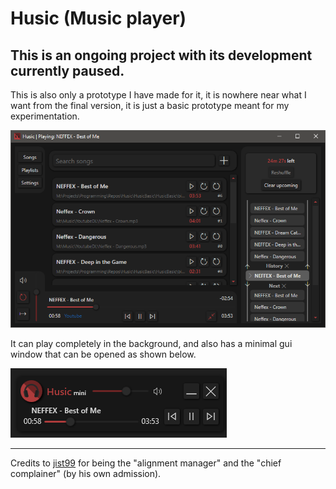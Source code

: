 # Husic (Music player)

## This is an ongoing project with its development currently paused.

This is also only a prototype I have made for it, it is nowhere near what I want from the final version, it is just a basic prototype meant for my experimentation.

![example image that shows the gui](https://github.com/nightowl286/HusicBasic/raw/master/husicPreview.png)

It can play completely in the background, and also has a minimal gui window that can be opened as shown below.

![preview of husic mini](https://github.com/nightowl286/HusicBasic/raw/master/husicMiniPreview.png)

---
Credits to [jist99](https://github.com/jist99) for being the "alignment manager" and the "chief complainer" (by his own admission).

